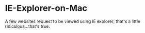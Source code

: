 # IE-Explorer-on-Mac
A few websites request to be viewed using IE explorer; that's a little ridiculous...that's true. 
